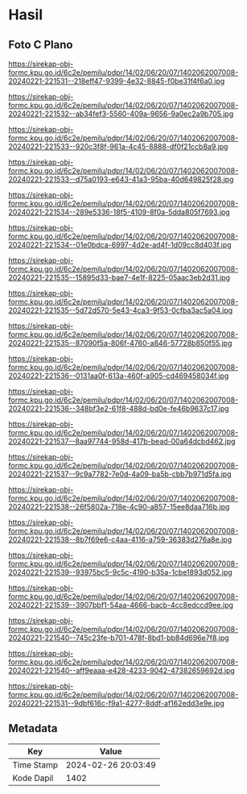 # Hasil

## Foto C Plano

https://sirekap-obj-formc.kpu.go.id/6c2e/pemilu/pdpr/14/02/06/20/07/1402062007008-20240221-221531--218eff47-9399-4e32-8845-f0be31f4f6a0.jpg

https://sirekap-obj-formc.kpu.go.id/6c2e/pemilu/pdpr/14/02/06/20/07/1402062007008-20240221-221532--ab34fef3-5560-409a-9656-9a0ec2a9b705.jpg

https://sirekap-obj-formc.kpu.go.id/6c2e/pemilu/pdpr/14/02/06/20/07/1402062007008-20240221-221533--920c3f8f-961a-4c45-8888-df0f21ccb8a9.jpg

https://sirekap-obj-formc.kpu.go.id/6c2e/pemilu/pdpr/14/02/06/20/07/1402062007008-20240221-221533--d75a0193-e643-41a3-95ba-40d649825f28.jpg

https://sirekap-obj-formc.kpu.go.id/6c2e/pemilu/pdpr/14/02/06/20/07/1402062007008-20240221-221534--289e5336-18f5-4109-8f0a-5dda805f7693.jpg

https://sirekap-obj-formc.kpu.go.id/6c2e/pemilu/pdpr/14/02/06/20/07/1402062007008-20240221-221534--01e0bdca-6997-4d2e-ad4f-1d09cc8d403f.jpg

https://sirekap-obj-formc.kpu.go.id/6c2e/pemilu/pdpr/14/02/06/20/07/1402062007008-20240221-221535--15895d33-bae7-4e1f-8225-05aac3eb2d31.jpg

https://sirekap-obj-formc.kpu.go.id/6c2e/pemilu/pdpr/14/02/06/20/07/1402062007008-20240221-221535--5d72d570-5e43-4ca3-9f53-0cfba3ac5a04.jpg

https://sirekap-obj-formc.kpu.go.id/6c2e/pemilu/pdpr/14/02/06/20/07/1402062007008-20240221-221535--87090f5a-806f-4760-a846-57728b850f55.jpg

https://sirekap-obj-formc.kpu.go.id/6c2e/pemilu/pdpr/14/02/06/20/07/1402062007008-20240221-221536--0131aa0f-613a-460f-a905-cd469458034f.jpg

https://sirekap-obj-formc.kpu.go.id/6c2e/pemilu/pdpr/14/02/06/20/07/1402062007008-20240221-221536--348bf3e2-61f8-488d-bd0e-fe46b9637c17.jpg

https://sirekap-obj-formc.kpu.go.id/6c2e/pemilu/pdpr/14/02/06/20/07/1402062007008-20240221-221537--8aa97744-958d-417b-bead-00a64dcbd462.jpg

https://sirekap-obj-formc.kpu.go.id/6c2e/pemilu/pdpr/14/02/06/20/07/1402062007008-20240221-221537--9c9a7782-7e0d-4a09-ba5b-cbb7b971d5fa.jpg

https://sirekap-obj-formc.kpu.go.id/6c2e/pemilu/pdpr/14/02/06/20/07/1402062007008-20240221-221538--26f5802a-718e-4c90-a857-15ee8daa716b.jpg

https://sirekap-obj-formc.kpu.go.id/6c2e/pemilu/pdpr/14/02/06/20/07/1402062007008-20240221-221538--8b7f69e6-c4aa-4116-a759-36383d276a8e.jpg

https://sirekap-obj-formc.kpu.go.id/6c2e/pemilu/pdpr/14/02/06/20/07/1402062007008-20240221-221539--93975bc5-9c5c-4190-b35a-1cbe1893d052.jpg

https://sirekap-obj-formc.kpu.go.id/6c2e/pemilu/pdpr/14/02/06/20/07/1402062007008-20240221-221539--3907bbf1-54aa-4666-bacb-4cc8edccd9ee.jpg

https://sirekap-obj-formc.kpu.go.id/6c2e/pemilu/pdpr/14/02/06/20/07/1402062007008-20240221-221540--745c23fe-b701-478f-8bd1-bb84d696e7f8.jpg

https://sirekap-obj-formc.kpu.go.id/6c2e/pemilu/pdpr/14/02/06/20/07/1402062007008-20240221-221540--aff9eaaa-e428-4233-9042-47382659692d.jpg

https://sirekap-obj-formc.kpu.go.id/6c2e/pemilu/pdpr/14/02/06/20/07/1402062007008-20240221-221531--9dbf616c-f9a1-4277-8ddf-af162edd3e9e.jpg


## Metadata

| Key        | Value               |
| ---------- | ------------------- |
| Time Stamp | 2024-02-26 20:03:49 |
| Kode Dapil | 1402                |



